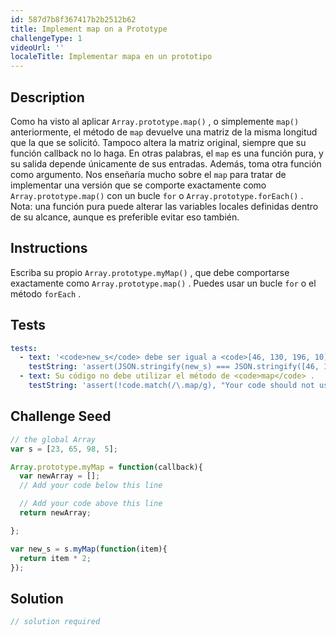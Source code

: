 ```yaml
---
id: 587d7b8f367417b2b2512b62
title: Implement map on a Prototype
challengeType: 1
videoUrl: ''
localeTitle: Implementar mapa en un prototipo
---
```


## Description
<section id="description"> Como ha visto al aplicar <code>Array.prototype.map()</code> , o simplemente <code>map()</code> anteriormente, el método de <code>map</code> devuelve una matriz de la misma longitud que la que se solicitó. Tampoco altera la matriz original, siempre que su función callback no lo haga. En otras palabras, el <code>map</code> es una función pura, y su salida depende únicamente de sus entradas. Además, toma otra función como argumento. Nos enseñaría mucho sobre el <code>map</code> para tratar de implementar una versión que se comporte exactamente como <code>Array.prototype.map()</code> con un bucle <code>for</code> o <code>Array.prototype.forEach()</code> . Nota: una función pura puede alterar las variables locales definidas dentro de su alcance, aunque es preferible evitar eso también. </section>

## Instructions
<section id="instructions"> Escriba su propio <code>Array.prototype.myMap()</code> , que debe comportarse exactamente como <code>Array.prototype.map()</code> . Puedes usar un bucle <code>for</code> o el método <code>forEach</code> . </section>

## Tests
<section id='tests'>

```yml
tests:
  - text: '<code>new_s</code> debe ser igual a <code>[46, 130, 196, 10]</code> .'
    testString: 'assert(JSON.stringify(new_s) === JSON.stringify([46, 130, 196, 10]), "<code>new_s</code> should equal <code>[46, 130, 196, 10]</code>.");'
  - text: Su código no debe utilizar el método de <code>map</code> .
    testString: 'assert(!code.match(/\.map/g), "Your code should not use the <code>map</code> method.");'

```

</section>

## Challenge Seed
<section id='challengeSeed'>

<div id='js-seed'>

```js
// the global Array
var s = [23, 65, 98, 5];

Array.prototype.myMap = function(callback){
  var newArray = [];
  // Add your code below this line

  // Add your code above this line
  return newArray;

};

var new_s = s.myMap(function(item){
  return item * 2;
});

```

</div>



</section>

## Solution
<section id='solution'>

```js
// solution required
```
</section>
